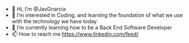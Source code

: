 - 👋 Hi, I’m @JavGnarcia
- 👀 I’m interested in Coding, and learning the foundation of what we use with the technology we have today
- 🌱 I’m currently learning how to be a Back End Software Developer
- 📫 How to reach me https://www.linkedin.com/feed/

<!---
JavGnarcia/JavGnarcia is a ✨ special ✨ repository because its `README.md` (this file) appears on your GitHub profile.
You can click the Preview link to take a look at your changes.
--->
